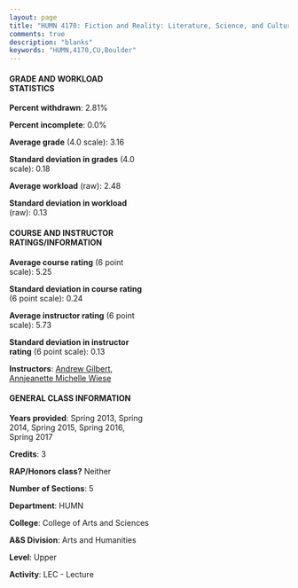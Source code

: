 ```yaml
---
layout: page
title: "HUMN 4170: Fiction and Reality: Literature, Science, and Culture Statistics"
comments: true
description: "blanks"
keywords: "HUMN,4170,CU,Boulder"
---
```

<head>
<script src="https://ajax.googleapis.com/ajax/libs/jquery/2.1.3/jquery.min.js"></script>
<script src="https://dl.dropboxusercontent.com/s/pc42nxpaw1ea4o9/highcharts.js?dl=0"></script>
<!-- <script src="../assets/js/highcharts.js"></script> -->
<style type="text/css">@font-face {
	font-family: "Bebas Neue";
	src: url(https://www.filehosting.org/file/details/544349/BebasNeue Regular.otf) format("opentype");
	}
	h1.Bebas { 
		font-family: "Bebas Neue", Verdana, Tahoma;
	}
</style>
</head>
<body>
	<div id="container" style="float: right; width: 45%; height: 88%; margin-left: 2.5%; margin-right: 2.5%;"></div>
	<script language="JavaScript">
		$(document).ready(function() {
		var chart = {type: 'column'};
		var title = {text: 'Grade Distribution'};
		var xAxis = {categories: ['A','B','C','D','F'],crosshair: true};
		var yAxis = {min: 0,title: {text: 'Percentage'}};
		var tooltip = {headerFormat: '<center><b><span style="font-size:20px">{point.key}</span></b></center>',
		               pointFormat: '<td style="padding:0"><b>{point.y:.1f}%</b></td>',
		               footerFormat: '</table>',shared: true,useHTML: true};
		var plotOptions = {column: {pointPadding: 0.0,borderWidth: 0}};  
		var credits = {enabled: false};var series= [{name: 'Percent',data: [47.1,34.98,12.82,2.26,2.84,]}];
		var json = {};
		json.chart = chart;
		json.title = title;
		json.tooltip = tooltip;
		json.xAxis = xAxis;
		json.yAxis = yAxis;  
		json.series = series;
		json.plotOptions = plotOptions;  
		json.credits = credits;
		$('#container').highcharts(json);
	});
	</script>
</body>
			   
#### GRADE AND WORKLOAD STATISTICS

**Percent withdrawn**: 2.81%

**Percent incomplete**: 0.0%

**Average grade** (4.0 scale): 3.16

**Standard deviation in grades** (4.0 scale): 0.18

**Average workload** (raw): 2.48

**Standard deviation in workload** (raw): 0.13

#### COURSE AND INSTRUCTOR RATINGS/INFORMATION

**Average course rating** (6 point scale): 5.25

**Standard deviation in course rating** (6 point scale): 0.24

**Average instructor rating** (6 point scale): 5.73

**Standard deviation in instructor rating** (6 point scale): 0.13

**Instructors**: <a href='../../instructors/Andrew_Gilbert'>Andrew Gilbert</a>, <a href='../../instructors/Annjeanette_Michelle_Wiese'>Annjeanette Michelle Wiese</a>

#### GENERAL CLASS INFORMATION

**Years provided**: Spring 2013, Spring 2014, Spring 2015, Spring 2016, Spring 2017

**Credits**: 3

**RAP/Honors class?** Neither

**Number of Sections**: 5

**Department**: HUMN

**College**: College of Arts and Sciences

**A&S Division**: Arts and Humanities

**Level**: Upper

**Activity**: LEC - Lecture
